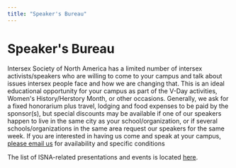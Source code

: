 ```yaml
---
title: "Speaker's Bureau"
---
```


# Speaker's Bureau

  


  
Intersex Society of North America has a limited number of intersex activists/speakers who are willing to come to your campus and talk about issues intersex people face and how we are changing that. This is an ideal educational opportunity for your campus as part of the V-Day activities, Women's History/Herstory Month, or other occasions. Generally, we ask for a fixed honorarium plus travel, lodging and food expenses to be paid by the sponsor(s), but special discounts may be available if one of our speakers happen to live in the same city as your school/organization, or if several schools/organizations in the same area request our speakers for the same week. If you are interested in having us come and speak at your campus, [please email us][1] for availability and specific conditions  


  
The list of ISNA-related presentations and events is located [here][2].

 [1]: mailto:emi@isna.org
 [2]: ../index.html